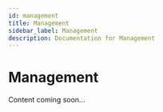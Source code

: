 ```yaml
---
id: management
title: Management
sidebar_label: Management
description: Documentation for Management
---
```


# Management

Content coming soon...
